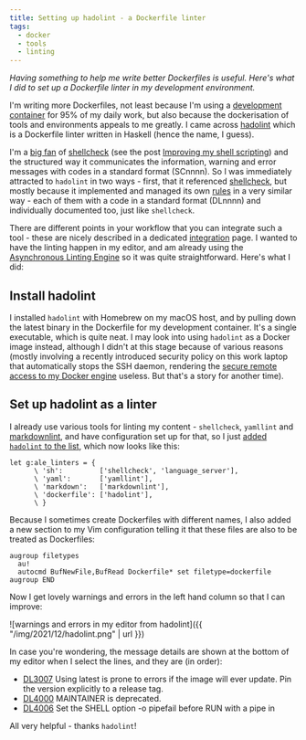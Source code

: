 ```yaml
---
title: Setting up hadolint - a Dockerfile linter
tags:
  - docker
  - tools
  - linting
---
```


_Having something to help me write better Dockerfiles is useful. Here's what I did to set up a Dockerfile linter in my development environment._

I'm writing more Dockerfiles, not least because I'm using a [development container](https://github.com/qmacro/dotfiles/tree/main/devcontainer) for 95% of my daily work, but also because the dockerisation of tools and environments appeals to me greatly. I came across [hadolint][hadolint] which is a Dockerfile linter written in Haskell (hence the name, I guess).

I'm a [big fan](https://qmacro.org/2021/05/19/supporting-developers-with-sponsorship/) of [shellcheck][shellcheck] (see the post [Improving my shell scripting](https://qmacro.org/2020/10/05/improving-my-shell-scripting/)) and the structured way it communicates the information, warning and error messages with codes in a standard format (SCnnnn). So I was immediately attracted to `hadolint` in two ways - first, that it referenced [shellcheck][shellcheck], but mostly because it implemented and managed its own [rules](https://github.com/hadolint/hadolint#rules) in a very similar way - each of them with a code in a standard format (DLnnnn) and individually documented too, just like `shellcheck`.

There are different points in your workflow that you can integrate such a tool - these are nicely described in a dedicated [integration](https://github.com/hadolint/hadolint/blob/master/docs/INTEGRATION.md) page. I wanted to have the linting happen in my editor, and am already using the [Asynchronous Linting Engine][ALE] so it was quite straightforward. Here's what I did:

## Install hadolint

I installed `hadolint` with Homebrew on my macOS host, and by pulling down the latest binary in the Dockerfile for my development container. It's a single executable, which is quite neat. I may look into using `hadolint` as a Docker image instead, although I didn't at this stage because of various reasons (mostly involving a recently introduced security policy on this work laptop that automatically stops the SSH daemon, rendering the [secure remote access to my Docker engine](https://qmacro.org/2021/06/12/remote-access-to-docker-on-my-synology-nas/) useless. But that's a story for another time).

## Set up hadolint as a linter

I already use various tools for linting my content - `shellcheck`, `yamllint` and [markdownlint](https://qmacro.org/2021/05/14/notes-on-markdown-linting-part-2/), and have configuration set up for that, so I just [added `hadolint` to the list](https://github.com/qmacro/dotfiles/commit/a2a3439956dc0eba7b6e8bc2e44eec0411284110), which now looks like this:

```vim
let g:ale_linters = {
      \ 'sh':         ['shellcheck', 'language_server'],
      \ 'yaml':       ['yamllint'],
      \ 'markdown':   ['markdownlint'],
      \ 'dockerfile': ['hadolint'],
      \ }
```

Because I sometimes create Dockerfiles with different names, I also added a new section to my Vim configuration telling it that these files are also to be treated as Dockerfiles:

```vim
augroup filetypes
  au!
  autocmd BufNewFile,BufRead Dockerfile* set filetype=dockerfile
augroup END
```

Now I get lovely warnings and errors in the left hand column so that I can improve:

![warnings and errors in my editor from hadolint]({{ "/img/2021/12/hadolint.png" | url }})

In case you're wondering, the message details are shown at the bottom of my editor when I select the lines, and they are (in order):

* [DL3007](https://github.com/hadolint/hadolint/wiki/DL3007) Using latest is prone to errors if the image will ever update. Pin the version explicitly to a release tag.
* [DL4000](https://github.com/hadolint/hadolint/wiki/DL4000) MAINTAINER is deprecated.
* [DL4006](https://github.com/hadolint/hadolint/wiki/DL4006) Set the SHELL option -o pipefail before RUN with a pipe in

All very helpful - thanks `hadolint`!

[hadolint]: https://github.com/hadolint/hadolint
[shellcheck]: https://github.com/koalaman/shellcheck
[ALE]: https://github.com/dense-analysis/ale
